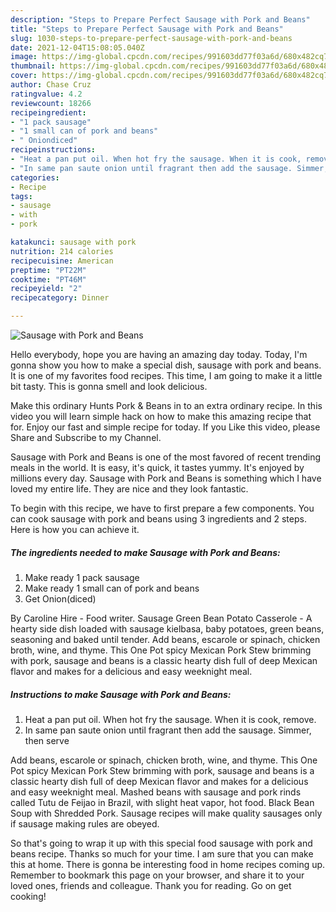 ```yaml
---
description: "Steps to Prepare Perfect Sausage with Pork and Beans"
title: "Steps to Prepare Perfect Sausage with Pork and Beans"
slug: 1030-steps-to-prepare-perfect-sausage-with-pork-and-beans
date: 2021-12-04T15:08:05.040Z
image: https://img-global.cpcdn.com/recipes/991603dd77f03a6d/680x482cq70/sausage-with-pork-and-beans-recipe-main-photo.jpg
thumbnail: https://img-global.cpcdn.com/recipes/991603dd77f03a6d/680x482cq70/sausage-with-pork-and-beans-recipe-main-photo.jpg
cover: https://img-global.cpcdn.com/recipes/991603dd77f03a6d/680x482cq70/sausage-with-pork-and-beans-recipe-main-photo.jpg
author: Chase Cruz
ratingvalue: 4.2
reviewcount: 18266
recipeingredient:
- "1 pack sausage"
- "1 small can of pork and beans"
- " Oniondiced"
recipeinstructions:
- "Heat a pan put oil. When hot fry the sausage. When it is cook, remove."
- "In same pan saute onion until fragrant then add the sausage. Simmer, then serve"
categories:
- Recipe
tags:
- sausage
- with
- pork

katakunci: sausage with pork 
nutrition: 214 calories
recipecuisine: American
preptime: "PT22M"
cooktime: "PT46M"
recipeyield: "2"
recipecategory: Dinner

---
```



![Sausage with Pork and Beans](https://img-global.cpcdn.com/recipes/991603dd77f03a6d/680x482cq70/sausage-with-pork-and-beans-recipe-main-photo.jpg)

Hello everybody, hope you are having an amazing day today. Today, I'm gonna show you how to make a special dish, sausage with pork and beans. It is one of my favorites food recipes. This time, I am going to make it a little bit tasty. This is gonna smell and look delicious.

Make this ordinary Hunts Pork &amp; Beans in to an extra ordinary recipe. In this video you will learn simple hack on how to make this amazing recipe that for. Enjoy our fast and simple recipe for today. If you Like this video, please Share and Subscribe to my Channel.

Sausage with Pork and Beans is one of the most favored of recent trending meals in the world. It is easy, it's quick, it tastes yummy. It's enjoyed by millions every day. Sausage with Pork and Beans is something which I have loved my entire life. They are nice and they look fantastic.


To begin with this recipe, we have to first prepare a few components. You can cook sausage with pork and beans using 3 ingredients and 2 steps. Here is how you can achieve it.

<!--inarticleads1-->

##### The ingredients needed to make Sausage with Pork and Beans:

1. Make ready 1 pack sausage
1. Make ready 1 small can of pork and beans
1. Get  Onion(diced)


By Caroline Hire - Food writer. Sausage Green Bean Potato Casserole - A hearty side dish loaded with sausage kielbasa, baby potatoes, green beans, seasoning and baked until tender. Add beans, escarole or spinach, chicken broth, wine, and thyme. This One Pot spicy Mexican Pork Stew brimming with pork, sausage and beans is a classic hearty dish full of deep Mexican flavor and makes for a delicious and easy weeknight meal. 

<!--inarticleads2-->

##### Instructions to make Sausage with Pork and Beans:

1. Heat a pan put oil. When hot fry the sausage. When it is cook, remove.
1. In same pan saute onion until fragrant then add the sausage. Simmer, then serve


Add beans, escarole or spinach, chicken broth, wine, and thyme. This One Pot spicy Mexican Pork Stew brimming with pork, sausage and beans is a classic hearty dish full of deep Mexican flavor and makes for a delicious and easy weeknight meal. Mashed beans with sausage and pork rinds called Tutu de Feijao in Brazil, with slight heat vapor, hot food. Black Bean Soup with Shredded Pork. Sausage recipes will make quality sausages only if sausage making rules are obeyed. 

So that's going to wrap it up with this special food sausage with pork and beans recipe. Thanks so much for your time. I am sure that you can make this at home. There is gonna be interesting food in home recipes coming up. Remember to bookmark this page on your browser, and share it to your loved ones, friends and colleague. Thank you for reading. Go on get cooking!
